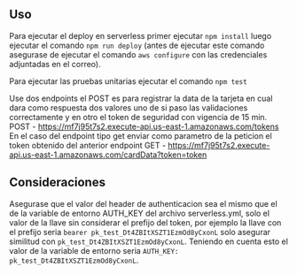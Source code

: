 ## Uso
  Para ejecutar el deploy en serverless primer ejecutar ```npm install``` luego ejecutar el comando ```npm run deploy``` (antes de ejecutar este comando asegurase de ejecutar el comando ```aws configure``` con las credenciales adjuntadas en el correo).

  Para ejecutar las pruebas unitarias ejecutar el comando ```npm test```

  Use dos endpoints el POST es para registrar la data de la tarjeta en cual dara como respuesta dos valores uno de si paso las validaciones correctamente y en otro el token de seguridad con vigencia de 15 min.
  POST - https://mf7j95t7s2.execute-api.us-east-1.amazonaws.com/tokens
  En el caso del endpoint tipo get enviar como parametro de la peticion el token obtenido del anterior endpoint
  GET - https://mf7j95t7s2.execute-api.us-east-1.amazonaws.com/cardData?token=token


## Consideraciones
  Asegurase que el valor del header de authenticacion sea el mismo que el de la variable de entorno AUTH_KEY del archivo serverless.yml, solo el valor de la llave sin considerar el prefijo del token, por ejemplo la llave con el prefijo seria `bearer pk_test_Dt4ZBItXSZT1EzmOd8yCxonL` solo asegurar similitud con `pk_test_Dt4ZBItXSZT1EzmOd8yCxonL`. Teniendo en cuenta esto el valor de la variable de entorno seria `AUTH_KEY: pk_test_Dt4ZBItXSZT1EzmOd8yCxonL`.